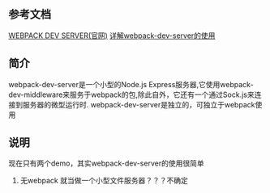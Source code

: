 
## 参考文档
[WEBPACK DEV SERVER(官网)](https://webpack.github.io/docs/webpack-dev-server.html)
[详解webpack-dev-server的使用](https://segmentfault.com/a/1190000006964335)

## 简介
webpack-dev-server是一个小型的Node.js Express服务器,它使用webpack-dev-middleware来服务于webpack的包,除此自外，它还有一个通过Sock.js来连接到服务器的微型运行时.
webpack-dev-server是独立的，可独立于webpack使用

## 说明
现在只有两个demo，其实webpack-dev-server的使用很简单
1. 无webpack
就当做一个小型文件服务器？？？不确定